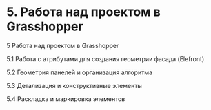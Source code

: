# 5. Работа над проектом в Grasshopper

5 Работа над проектом в Grasshopper

5.1 Работа с атрибутами для создания геометрии фасада \(Elefront\)

5.2 Геометрия панелей и организация алгоритма

5.3 Детализация и конструктивные элементы

5.4 Раскладка и маркировка элементов

